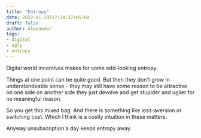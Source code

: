 ```yaml
---
title: "Entropy"
date: 2022-01-29T17:14:37+05:00
draft: false
author: Alexander
tags:
- digital
- ugly
- entropy
---
```


Digital world incentives makes for some odd-looking entropy.

Things at one point can be quite good.
But then they don't grow in understandeable sense - they
may still have some reason to be attractive on one side
on another side they just devolve and get stupider and uglier
for no meaningful reason.

So you get this mixed bag.
And there is something like loss-aversion or switching cost.
Which I think is a costly intuition in these matters.

Anyway unsubscription a day keeps entropy away.
